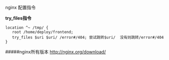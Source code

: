 nginx 配置指令

**try_files指令** 

```
location ^~ /tmp/ {
   root /home/deploy/frontend;
   try_files $uri $uri/ /error#/404; 尝试跳转$uri/  没有则跳转/error#/404
}
```

#####nginx所有版本
http://nginx.org/download/